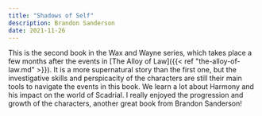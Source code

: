 ```yaml
---
title: "Shadows of Self"
description: Brandon Sanderson
date: 2021-11-26
---
```


This is the second book in the Wax and Wayne series, which takes place a few months after the events in [The Alloy of Law]({{< ref "the-alloy-of-law.md" >}}). It is a more supernatural story than the first one, but the investigative skills and perspicacity of the characters are still their main tools to navigate the events in this book. We learn a lot about Harmony and his impact on the world of Scadrial. I really enjoyed the progression and growth of the characters, another great book from Brandon Sanderson!
